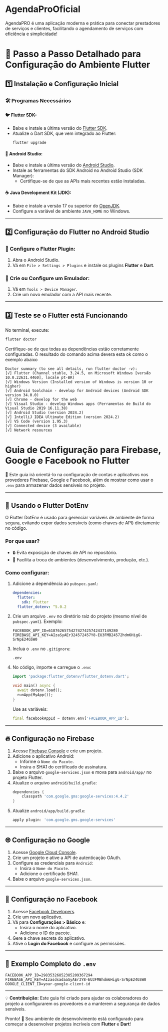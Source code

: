 # AgendaProOficial
AgendaPRO é uma aplicação moderna e prática para conectar prestadores de serviços e clientes, facilitando o agendamento de serviços com eficiência e simplicidade!


# 🚀 Passo a Passo Detalhado para Configuração do Ambiente Flutter

## 1️⃣ Instalação e Configuração Inicial

### 🛠️ **Programas Necessários**

#### 🐦 Flutter SDK:
- Baixe e instale a última versão do [Flutter SDK](https://docs.flutter.dev/get-started/install).
- Atualize o Dart SDK, que vem integrado ao Flutter:
  ```bash
  flutter upgrade
  ```

#### 🤖 Android Studio:
- Baixe e instale a última versão do [Android Studio](https://developer.android.com/studio).
- Instale as ferramentas do SDK Android no Android Studio (SDK Manager):
  - Certifique-se de que as APIs mais recentes estão instaladas.

#### ☕ Java Development Kit (JDK):
- Baixe e instale a versão 17 ou superior do [OpenJDK](https://openjdk.org/).
- Configure a variável de ambiente `JAVA_HOME` no Windows.

---

## 2️⃣ Configuração do Flutter no Android Studio

### 🔌 **Configure o Flutter Plugin:**
1. Abra o Android Studio.
2. Vá em `File > Settings > Plugins` e instale os plugins **Flutter** e **Dart**.

### 📱 **Crie ou Configure um Emulador:**
1. Vá em `Tools > Device Manager`.
2. Crie um novo emulador com a API mais recente.

---

## 3️⃣ Teste se o Flutter está Funcionando

No terminal, execute:
```bash
flutter doctor
```
Certifique-se de que todas as dependências estão corretamente configuradas. O resultado do comando acima devera esta ok como o exemplo abaixo

```
Doctor summary (to see all details, run flutter doctor -v):
[√] Flutter (Channel stable, 3.24.5, on Microsoft Windows [versÆo 10.0.22631.4460], locale pt-BR)
[√] Windows Version (Installed version of Windows is version 10 or higher)
[√] Android toolchain - develop for Android devices (Android SDK version 34.0.0)
[√] Chrome - develop for the web
[√] Visual Studio - develop Windows apps (Ferramentas de Build do Visual Studio 2019 16.11.38)
[√] Android Studio (version 2024.2)
[√] IntelliJ IDEA Ultimate Edition (version 2024.2)
[√] VS Code (version 1.95.3)
[√] Connected device (3 available)
[√] Network resources
```


# Guia de Configuração para Firebase, Google e Facebook no Flutter

🚀 Este guia irá orientá-lo na configuração de contas e aplicativos nos provedores Firebase, Google e Facebook, além de mostrar como usar o `.env` para armazenar dados sensíveis no projeto.

---

## 🌳 **Usando o Flutter DotEnv**

O Flutter DotEnv é usado para gerenciar variáveis de ambiente de forma segura, evitando expor dados sensíveis (como chaves de API) diretamente no código.

### Por que usar?
- 🔒 Evita exposição de chaves de API no repositório.
- 🔄 Facilita a troca de ambientes (desenvolvimento, produção, etc.).

### Como configurar:

1. Adicione a dependência ao `pubspec.yaml`:

   ```yaml
   dependencies:
     flutter:
       sdk: flutter
     flutter_dotenv: ^5.0.2
   ```

2. Crie um arquivo `.env` no diretório raiz do projeto (mesmo nível de `pubspec.yaml`). Exemplo:

   ```env
   FACEBOOK_APP_ID=6187626575427427425742437149280
   FIREBASE_API_KEY=AIzaSyAEr324572457Y8-EU3FMB24572hdm6HigG-SrNpE24GSW0
   ```

3. Inclua o `.env` no `.gitignore`:

   ```
   .env
   ```

4. No código, importe e carregue o `.env`:

   ```dart
   import 'package:flutter_dotenv/flutter_dotenv.dart';

   void main() async {
     await dotenv.load();
     runApp(MyApp());
   }
   ```

   Use as variáveis:

   ```dart
   final facebookAppId = dotenv.env['FACEBOOK_APP_ID'];
   ```

---

## 🔥 **Configuração no Firebase** 

1. Acesse [Firebase Console](https://console.firebase.google.com/) e crie um projeto.
2. Adicione o aplicativo Android:
   - Informe o `Nome do Pacote`.
   - Insira o SHA1 do certificado de assinatura.
3. Baixe o arquivo `google-services.json` e mova para `android/app/` no projeto Flutter.
4. Atualize o arquivo `android/build.gradle`:
   ```gradle
   dependencies {
       classpath 'com.google.gms:google-services:4.4.2'
   }
   ```
5. Atualize `android/app/build.gradle`:
   ```gradle
   apply plugin: 'com.google.gms.google-services'
   ```

---

## 🌐 **Configuração no Google** 

1. Acesse [Google Cloud Console](https://console.cloud.google.com/).
2. Crie um projeto e ative a API de autenticação OAuth.
3. Configure as credenciais para `Android`:
   - Insira o `Nome do Pacote`.
   - Adicione o certificado SHA1.
4. Baixe o arquivo `google-services.json`.

---

## 📘 **Configuração no Facebook** 

1. Acesse [Facebook Developers](https://developers.facebook.com/).
2. Crie um novo aplicativo.
3. Vá para **Configurações > Básico** e:
   - Insira o nome do aplicativo.
   - Adicione o ID do pacote.
4. Gere a chave secreta do aplicativo.
5. Ative o **Login do Facebook** e configure as permissões.

---

## 🌟 **Exemplo Completo do `.env`**

```env
FACEBOOK_APP_ID=29835326852385209367294
FIREBASE_API_KEY=AIzasdsadaaSyAEr3Y8-EU3FMBhdm6HigG-SrNpE24GSW0
GOOGLE_CLIENT_ID=your-google-client-id
```

---

💡 **Contribuição:** Este guia foi criado para ajudar os colaboradores do projeto a configurarem os provedores e a manterem a segurança de dados sensíveis.

Pronto! 🎉 Seu ambiente de desenvolvimento está configurado para começar a desenvolver projetos incríveis com **Flutter** e **Dart**!
